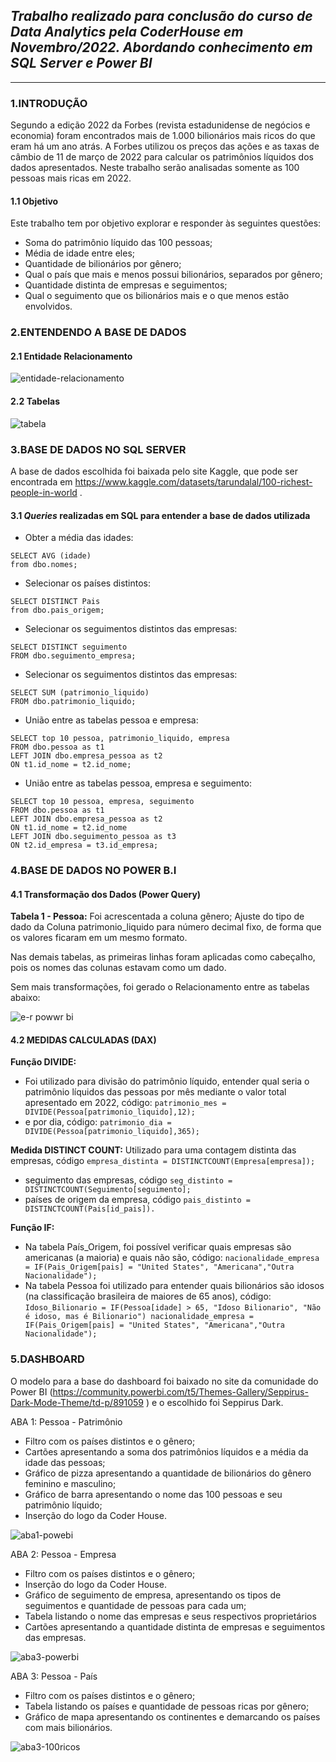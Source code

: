 ## *Trabalho realizado para conclusão do curso de **Data Analytics** pela CoderHouse em Novembro/2022. Abordando conhecimento em SQL Server e Power BI*
---

### **1.INTRODUÇÃO**

Segundo a edição 2022 da Forbes (revista estadunidense de negócios e economia) foram encontrados mais de 1.000 bilionários mais ricos do que eram há um ano atrás. A Forbes utilizou os preços das ações e as taxas de câmbio de 11 de março de 2022 para calcular os patrimônios líquidos dos dados apresentados. Neste trabalho serão analisadas somente as 100 pessoas mais ricas em 2022.

#### **1.1 Objetivo**
Este trabalho tem por objetivo explorar e responder às seguintes questões:
* Soma do patrimônio líquido das 100 pessoas;
* Média de idade entre eles;
* Quantidade de bilionários por gênero;
* Qual o país que mais e menos possui bilionários, separados por gênero; 
* Quantidade distinta de empresas e seguimentos;
* Qual o seguimento que os bilionários mais e o que menos estão envolvidos.

### **2.ENTENDENDO A BASE DE DADOS**

#### **2.1 Entidade Relacionamento**

![entidade-relacionamento](https://user-images.githubusercontent.com/112497138/193289706-f4dd7955-e745-464b-a708-473b5084ee36.jpeg)

#### **2.2 Tabelas**
![tabela](https://user-images.githubusercontent.com/112497138/193289916-e6d1497c-12ba-44bd-aeb3-e1f78c3f6687.jpeg)

### **3.BASE DE DADOS NO SQL SERVER**

A base de dados escolhida foi baixada pelo site Kaggle, que pode ser encontrada em https://www.kaggle.com/datasets/tarundalal/100-richest-people-in-world .

#### **3.1 *Queries* realizadas em SQL para entender a base de dados utilizada**

* Obter a média das idades:
```
SELECT AVG (idade)
from dbo.nomes;
```

* Selecionar os países distintos:
``` 
SELECT DISTINCT Pais
from dbo.pais_origem;
```

* Selecionar os seguimentos distintos das empresas:
```
SELECT DISTINCT seguimento
FROM dbo.seguimento_empresa;
```

* Selecionar os seguimentos distintos das empresas:
```
SELECT SUM (patrimonio_liquido)
FROM dbo.patrimonio_liquido;
```

* União entre as tabelas pessoa e empresa:
```
SELECT top 10 pessoa, patrimonio_liquido, empresa
FROM dbo.pessoa as t1
LEFT JOIN dbo.empresa_pessoa as t2
ON t1.id_nome = t2.id_nome;
```

* União entre as tabelas pessoa, empresa e seguimento:
```
SELECT top 10 pessoa, empresa, seguimento
FROM dbo.pessoa as t1
LEFT JOIN dbo.empresa_pessoa as t2
ON t1.id_nome = t2.id_nome
LEFT JOIN dbo.seguimento_pessoa as t3
ON t2.id_empresa = t3.id_empresa;
```
 ### **4.BASE DE DADOS NO POWER B.I**

#### **4.1 Transformação dos Dados (Power Query)**

**Tabela 1 - Pessoa:** Foi acrescentada a coluna gênero; Ajuste do tipo de dado da Coluna patrimonio_liquido para número decimal fixo, de forma que os valores ficaram em um mesmo formato.

Nas demais tabelas, as primeiras linhas foram aplicadas como cabeçalho, pois os nomes das colunas estavam como um dado.

Sem mais transformações, foi gerado o Relacionamento entre as tabelas abaixo:

![e-r powwr bi](https://user-images.githubusercontent.com/112497138/193326959-1d7b2491-6cb3-486e-8b2f-3b9affafaaac.jpeg)

#### **4.2  MEDIDAS CALCULADAS (DAX)**

**Função DIVIDE:**
* Foi utilizado para divisão do patrimônio líquido, entender qual seria o patrimônio líquidos das pessoas por mês mediante o valor total apresentado em 2022, código:
`patrimonio_mes = DIVIDE(Pessoa[patrimonio_liquido],12);`
* e por dia, código:
`patrimonio_dia = DIVIDE(Pessoa[patrimonio_liquido],365);`

**Medida DISTINCT COUNT:**
Utilizado para uma contagem distinta das empresas, código 
`empresa_distinta = DISTINCTCOUNT(Empresa[empresa]);`
* seguimento das empresas, código
`seg_distinto = DISTINCTCOUNT(Seguimento[seguimento];`
* países de origem da empresa, código
`pais_distinto = DISTINCTCOUNT(Pais[id_pais]).`


**Função IF:**
* Na tabela País_Origem, foi possível verificar quais empresas são americanas (a maioria) e quais não são, código:
`nacionalidade_empresa = IF(Pais_Origem[pais] = "United States", "Americana","Outra Nacionalidade");`
* Na tabela Pessoa foi utilizado para entender quais bilionários são idosos (na classificação brasileira de maiores de 65 anos), código:
`Idoso_Bilionario = IF(Pessoa[idade] > 65, "Idoso Bilionario", "Não é idoso, mas é Bilionario")
nacionalidade_empresa = IF(Pais_Origem[pais] = "United States", "Americana","Outra Nacionalidade");`


### **5.DASHBOARD**

O modelo para a base do dashboard foi baixado no site da comunidade do Power BI (https://community.powerbi.com/t5/Themes-Gallery/Seppirus-Dark-Mode-Theme/td-p/891059 ) e o escolhido foi Seppirus Dark.

ABA 1: Pessoa - Patrimônio  

* Filtro com os países distintos e o gênero;
* Cartões apresentando a soma dos patrimônios líquidos e a média da idade das pessoas;
* Gráfico de  pizza apresentando a quantidade de bilionários do gênero feminino e masculino;
* Gráfico de barra apresentando o nome das 100 pessoas e seu patrimônio líquido;
* Inserção do logo da Coder House.

![aba1-powebi](https://user-images.githubusercontent.com/112497138/193327826-4eb55386-efee-4cee-afe0-1c105655ab1c.jpeg)

ABA 2: Pessoa - Empresa

* Filtro com os países distintos e o gênero;
* Inserção do logo da Coder House.
* Gráfico de seguimento de empresa, apresentando os tipos de seguimentos e  quantidade de pessoas para cada um;
* Tabela listando o nome das empresas e seus respectivos proprietários
* Cartões apresentando a quantidade distinta de empresas e seguimentos das empresas. 

![aba3-powerbi](https://user-images.githubusercontent.com/112497138/193327919-59eb385d-81f2-42b7-bd32-28c34004566f.jpeg)

ABA 3: Pessoa - País

* Filtro com os países distintos e o gênero;
* Tabela listando os países e quantidade de pessoas ricas por gênero;
* Gráfico de mapa apresentando os continentes e demarcando os países com mais bilionários.

![aba3-100ricos](https://user-images.githubusercontent.com/112497138/197346884-59d47182-3f17-4214-8fc5-857a1b1539d4.jpeg)





